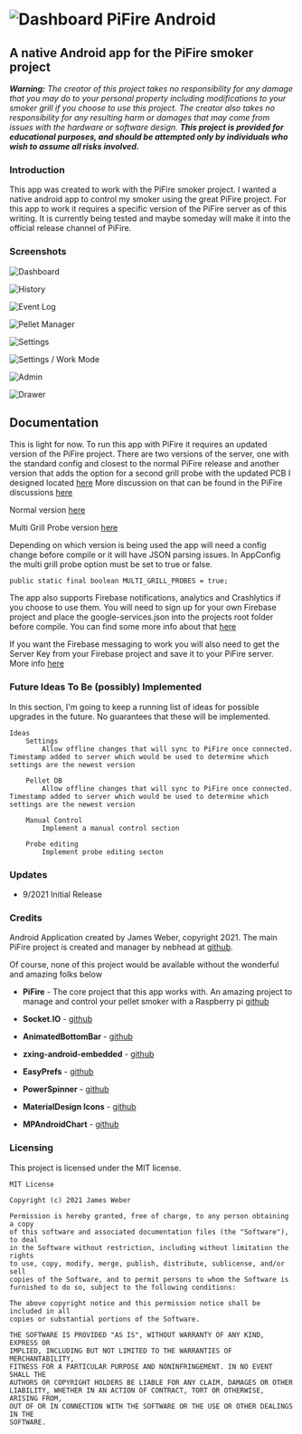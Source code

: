 # ![Dashboard](app/src/main/res/mipmap-xxxhdpi/ic_launcher.png) PiFire Android
## A native Android app for the PiFire smoker project

***Warning:*** *The creator of this project takes no responsibility for any damage that you may do to your personal property including modifications to your smoker grill if you choose to use this project.  The creator also takes no responsibility for any resulting harm or damages that may come from issues with the hardware or software design.*  ***This project is provided for educational purposes, and should be attempted only by individuals who wish to assume all risks involved.***

### Introduction
This app was created to work with the PiFire smoker project. I wanted a native android app to control my smoker using the great PiFire project. For this app to work it requires a specific version of the PiFire server as of this writing. It is currently being tested and maybe someday will make it into the official release channel of PiFire. 

### Screenshots


![Dashboard](docs/screenshots/dashboard.png)

![History](docs/screenshots/history.png)

![Event Log](docs/screenshots/eventlog.png)

![Pellet Manager](docs/screenshots/pelletmanager.png)

![Settings](docs/screenshots/settings.png)

![Settings / Work Mode](docs/screenshots/workmode.png)

![Admin](docs/screenshots/admin.png)

![Drawer](docs/screenshots/drawer.png)

## Documentation

This is light for now. To run this app with PiFire it requires an updated version of the PiFire project. There are two versions of the server, one with the standard config and closest to the normal PiFire release and another version that adds the option for a second grill probe with the updated PCB I designed located [here](https://easyeda.com/zipster85/pifire-controller-hat) More discussion on that can be found in the PiFire discussions [here](https://github.com/nebhead/PiFire/discussions/28#discussioncomment-1006962)

Normal version [here](https://github.com/weberbox/PiFire/tree/mobile-dev-redis-normal)

Multi Grill Probe version [here](https://github.com/weberbox/PiFire/tree/mobile-dev-redis-grillprobes)

Depending on which version is being used the app will need a config change before compile or it will have JSON parsing issues. In AppConfig the multi grill probe option must be set to true or false.

```
public static final boolean MULTI_GRILL_PROBES = true;

```

The app also supports Firebase notifications, analytics and Crashlytics if you choose to use them. You will need to sign up for your own Firebase project and place the google-services.json into the projects root folder before compile. You can find some more info about that [here](https://firebase.google.com/docs/cloud-messaging/android/client#register_your_app_with_firebase)

If you want the Firebase messaging to work you will also need to get the Server Key from your Firebase project and save it to your PiFire server. More info [here](https://developer.clevertap.com/docs/find-your-fcm-sender-id-fcm-server-api-key#)


### Future Ideas To Be (possibly) Implemented  

In this section, I'm going to keep a running list of ideas for possible upgrades in the future.  No guarantees that these will be implemented. 

```
Ideas
	Settings
		Allow offline changes that will sync to PiFire once connected. Timestamp added to server which would be used to determine which settings are the newest version

	Pellet DB
		Allow offline changes that will sync to PiFire once connected. Timestamp added to server which would be used to determine which settings are the newest version

	Manual Control
		Implement a manual control section

	Probe editing
		Implement probe editing secton

```

### Updates

* 9/2021 Initial Release

### Credits

Android Application created by James Weber, copyright 2021. The main PiFire project is created and manager by nebhead at [github](https://github.com/nebhead).

Of course, none of this project would be available without the wonderful and amazing folks below 

* **PiFire** - The core project that this app works with. An amazing project to manage and control your pellet smoker with a Raspberry pi [github](https://github.com/nebhead)

* **Socket.IO** - [github](https://github.com/socketio/socket.io-client-java)

* **AnimatedBottomBar** - [github](https://github.com/Droppers/AnimatedBottomBar)

* **zxing-android-embedded** - [github](https://github.com/journeyapps/zxing-android-embedded)

* **EasyPrefs** - [github](https://github.com/Pixplicity/EasyPrefs)

* **PowerSpinner** - [github](https://github.com/skydoves/PowerSpinner)

* **MaterialDesign Icons** - [github](https://github.com/Templarian/MaterialDesign)

* **MPAndroidChart** - [github](https://github.com/PhilJay/MPAndroidChart)

### Licensing

This project is licensed under the MIT license.

```
MIT License

Copyright (c) 2021 James Weber

Permission is hereby granted, free of charge, to any person obtaining a copy
of this software and associated documentation files (the "Software"), to deal
in the Software without restriction, including without limitation the rights
to use, copy, modify, merge, publish, distribute, sublicense, and/or sell
copies of the Software, and to permit persons to whom the Software is
furnished to do so, subject to the following conditions:

The above copyright notice and this permission notice shall be included in all
copies or substantial portions of the Software.

THE SOFTWARE IS PROVIDED "AS IS", WITHOUT WARRANTY OF ANY KIND, EXPRESS OR
IMPLIED, INCLUDING BUT NOT LIMITED TO THE WARRANTIES OF MERCHANTABILITY,
FITNESS FOR A PARTICULAR PURPOSE AND NONINFRINGEMENT. IN NO EVENT SHALL THE
AUTHORS OR COPYRIGHT HOLDERS BE LIABLE FOR ANY CLAIM, DAMAGES OR OTHER
LIABILITY, WHETHER IN AN ACTION OF CONTRACT, TORT OR OTHERWISE, ARISING FROM,
OUT OF OR IN CONNECTION WITH THE SOFTWARE OR THE USE OR OTHER DEALINGS IN THE
SOFTWARE.
```